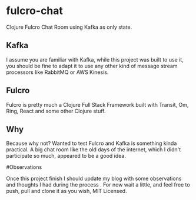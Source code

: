 # fulcro-chat
Clojure Fulcro Chat Room using Kafka as only state.

## Kafka

I assume you are familiar with Kafka, while this project was built to use it, you should be fine to adapt it to use
 any other kind of message stream processors like RabbitMQ or AWS Kinesis.
 
## Fulcro

Fulcro is pretty much a Clojure Full Stack Framework built with Transit, Om, Ring, React and some other Clojure stuff.

## Why

Because why not? Wanted to test Fulcro and Kafka is something kinda practical. A big chat room like the old days of
 the internet, which I didn't participate so much, appeared to be a good idea.
 
#Observations

Once this project finish I should update my blog with some observations and thoughts I had during the process
. For now wait a little, and feel free to push, pull and clone it as you wish, MIT Licensed. 


 
